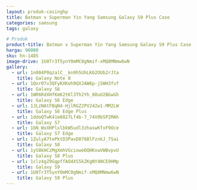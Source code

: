 ```yaml
---
layout: produk-casinghp
title: Batman v Superman Yin Yang Samsung Galaxy S9 Plus Case
categories: samsung
tags: galaxy

# Produk
product-title: Batman v Superman Yin Yang Samsung Galaxy S9 Plus Case
harga: 90000
sku: hn-1485
image-drive: 1U8Tr3T5ynY0mMC0gNmif-xMQ8MNmw6wN
gallery:
  - url: 1n004P0qzalC__kn9h5UhLK62OUb2rJta
    title: Galaxy Note 8
  - url: 1Qxr07v3QFyKXKeh9QXJAW6p-jSWH3fvf
    title: Galaxy S6
  - url: 1WR6RdXHfKmK2tKl3Th2Yh_8OuU2BGwGh
    title: Galaxy S6 Edge
  - url: 1JLzNAtFBqN4-HjlRGZ2PV242w1-MM2LW
    title: Galaxy S6 Edge Plus
  - url: 1ddoQTwK41m8827Lf4b-7_74V0bSP2MAh
    title: Galaxy S7
  - url: 1bN_WxXHPlxlbkW5udl3zhaswKfxF9Oce
    title: Galaxy S7 Edge
  - url: 1ZulyA7tePktD3PavD076BlFznkJ_7Sai
    title: Galaxy S8
  - url: 1yS8kHCzMgXmhVGcioweDQHKxwVWBvpvU
    title: Galaxy S8 Plus
  - url: 1clz4gZ9GgpffAO4XS5kZKgNY4NCE9HMp
    title: Galaxy S9
  - url: 1U8Tr3T5ynY0mMC0gNmif-xMQ8MNmw6wN
    title: Galaxy S9 Plus
---
```

